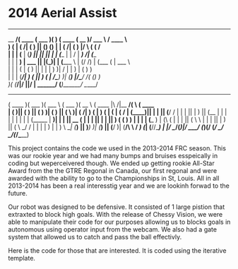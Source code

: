 2014 Aerial Assist
========
_________ _______  _______  _______    _______  _______  ______    ______
\__   __/(  ____ \(  ___  )(       )  (  ____ \(  __   )/ ___  \  / ____ \                
   ) (   | (    \/| (   ) || () () |  | (    \/| (  )  |\/   \  \( (    \/                
   | |   | (__    | (___) || || || |  | (____  | | /   |   ___) /| (____                  
   | |   |  __)   |  ___  || |(_)| |  (_____ \ | (/ /) |  (___ ( |  ___ \                 
   | |   | (      | (   ) || |   | |        ) )|   / | |      ) \| (   ) )                
   | |   | (____/\| )   ( || )   ( |  /\____) )|  (__) |/\___/  /( (___) )                
   )_(   (_______/|/     \||/     \|  \______/ (_______)\______/  \_____/                 
                                                                                          
 _______  _______  ______   _______  ______   _______          _________ _        _______ 
(  ____ )(  ___  )(  ___ \ (  ___  )(  __  \ (  ____ \|\     /|\__   __/( \      (  ____ \
| (    )|| (   ) || (   ) )| (   ) || (  \  )| (    \/| )   ( |   ) (   | (      | (    \/
| (____)|| |   | || (__/ / | |   | || |   ) || (__    | |   | |   | |   | |      | (_____ 
|     __)| |   | ||  __ (  | |   | || |   | ||  __)   ( (   ) )   | |   | |      (_____  )
| (\ (   | |   | || (  \ \ | |   | || |   ) || (       \ \_/ /    | |   | |            ) |
| ) \ \__| (___) || )___) )| (___) || (__/  )| (____/\  \   /  ___) (___| (____/\/\____) |
|/   \__/(_______)|/ \___/ (_______)(______/ (_______/   \_/   \_______/(_______/\_______)

This project contains the code we used in the 2013-2014 FRC season. This was our rookie year and we had many bumps and bruises esspeically in coding but weperceivered though. We ended up getting rookie All-Star Award from the the GTRE Regonal in Canada, our first regonal and were awarded with the ability to go to the Championships in St, Louis. All in all 2013-2014 has been a real interesstig year and we are lookinh forwad to the future.

Our robot was designed to be defensive. It consisted of 1 large pistion that extraxted to block high goals. With the release of Chessy Vision, we were able to manipulate their code for our purposes allowing us to blocks goals in autonomous using operator input from the webcam. We also had a gate system that allowed us to catch and pass the ball effectivly.

Here is the code for those that are interested. It is coded using the iterative template.
